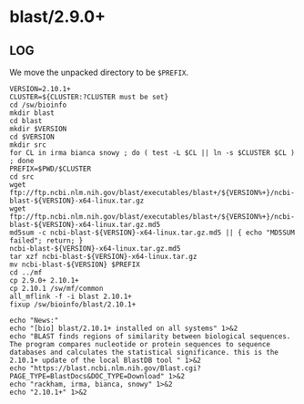 blast/2.9.0+
============

LOG
---

We move the unpacked directory to be `$PREFIX`.

    VERSION=2.10.1+
    CLUSTER=${CLUSTER:?CLUSTER must be set}
    cd /sw/bioinfo
    mkdir blast
    cd blast
    mkdir $VERSION
    cd $VERSION
    mkdir src
    for CL in irma bianca snowy ; do ( test -L $CL || ln -s $CLUSTER $CL ) ; done
    PREFIX=$PWD/$CLUSTER
    cd src
    wget ftp://ftp.ncbi.nlm.nih.gov/blast/executables/blast+/${VERSION%+}/ncbi-blast-${VERSION}-x64-linux.tar.gz
    wget ftp://ftp.ncbi.nlm.nih.gov/blast/executables/blast+/${VERSION%+}/ncbi-blast-${VERSION}-x64-linux.tar.gz.md5
    md5sum -c ncbi-blast-${VERSION}-x64-linux.tar.gz.md5 || { echo "MD5SUM failed"; return; }
    ncbi-blast-${VERSION}-x64-linux.tar.gz.md5
    tar xzf ncbi-blast-${VERSION}-x64-linux.tar.gz
    mv ncbi-blast-${VERSION} $PREFIX
    cd ../mf
    cp 2.9.0+ 2.10.1+
    cp 2.10.1 /sw/mf/common
    all_mflink -f -i blast 2.10.1+
    fixup /sw/bioinfo/blast/2.10.1+

    echo "News:"
    echo "[bio] blast/2.10.1+ installed on all systems" 1>&2
    echo "BLAST finds regions of similarity between biological sequences. The program compares nucleotide or protein sequences to sequence databases and calculates the statistical significance. this is the 2.10.1+ update of the local BlastDB tool " 1>&2
    echo "https://blast.ncbi.nlm.nih.gov/Blast.cgi?PAGE_TYPE=BlastDocs&DOC_TYPE=Download" 1>&2
    echo "rackham, irma, bianca, snowy" 1>&2
    echo "2.10.1+" 1>&2

